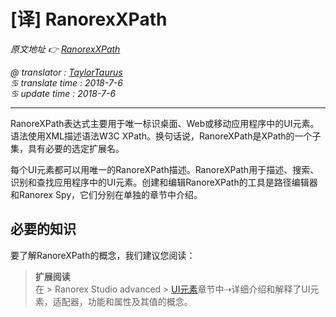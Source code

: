 # [译] RanorexXPath

*原文地址 👉 [RanorexXPath][0]*

*@ translator : [TaylorTaurus](https://github.com/taylortaurus)*    
*♋ translate time : 2018-7-6*  
*♋ update time : 2018-7-6*  

---

RanoreXPath表达式主要用于唯一标识桌面、Web或移动应用程序中的UI元素。语法使用XML描述语法W3C XPath。换句话说，RanoreXPath是XPath的一个子集，具有必要的选定扩展名。  

每个UI元素都可以用唯一的RanoreXPath描述。RanoreXPath用于描述、搜索、识别和查找应用程序中的UI元素。创建和编辑RanoreXPath的工具是路径编辑器和Ranorex Spy，它们分别在单独的章节中介绍。

## 必要的知识

要了解RanoreXPath的概念，我们建议您阅读：

> **扩展阅读**  
> 在 \> Ranorex Studio advanced \> [UI元素][1]章节中⇢详细介绍和解释了UI元素，适配器，功能和属性及其值的概念。  



[0]: https://www.ranorex.com/help/latest/ranorex-studio-advanced/ranorexpath/introduction/
[1]: ..\UI-elements\index.html